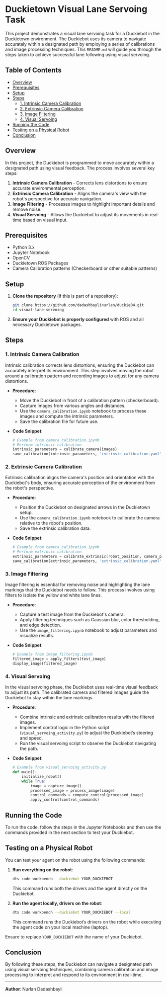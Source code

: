 # Duckietown Visual Lane Servoing Task

This project demonstrates a visual lane servoing task for a Duckiebot in the Duckietown environment. The Duckiebot uses its camera to navigate accurately within a designated path by employing a series of calibrations and image processing techniques. This `README.md` will guide you through the steps taken to achieve successful lane following using visual servoing.

## Table of Contents
- [Overview](#overview)
- [Prerequisites](#prerequisites)
- [Setup](#setup)
- [Steps](#steps)
  - [1. Intrinsic Camera Calibration](#1-intrinsic-camera-calibration)
  - [2. Extrinsic Camera Calibration](#2-extrinsic-camera-calibration)
  - [3. Image Filtering](#3-image-filtering)
  - [4. Visual Servoing](#4-visual-servoing)
- [Running the Code](#running-the-code)
- [Testing on a Physical Robot](#testing-on-a-physical-robot)
- [Conclusion](#conclusion)

## Overview

In this project, the Duckiebot is programmed to move accurately within a designated path using visual feedback. The process involves several key steps:

1. **Intrinsic Camera Calibration** - Corrects lens distortions to ensure accurate environmental perception.
2. **Extrinsic Camera Calibration** - Aligns the camera's view with the robot's perspective for accurate navigation.
3. **Image Filtering** - Processes images to highlight important details and remove noise.
4. **Visual Servoing** - Allows the Duckiebot to adjust its movements in real-time based on visual input.

## Prerequisites

- Python 3.x
- Jupyter Notebook
- OpenCV
- Duckietown ROS Packages
- Camera Calibration patterns (Checkerboard or other suitable patterns)

## Setup

1. **Clone the repository** (if this is part of a repository):
   ```bash
   git clone https://github.com/dadashbaylinurlan/duckie04.git
   cd visual-lane-servoing
   ```

2. **Ensure your Duckiebot is properly configured** with ROS and all necessary Duckietown packages.

## Steps

### 1. Intrinsic Camera Calibration

Intrinsic calibration corrects lens distortions, ensuring the Duckiebot can accurately interpret its environment. This step involves moving the robot around a calibration pattern and recording images to adjust for any camera distortions.

- **Procedure**:
  - Move the Duckiebot in front of a calibration pattern (checkerboard).
  - Capture images from various angles and distances.
  - Use the `camera_calibration.ipynb` notebook to process these images and compute the intrinsic parameters.
  - Save the calibration file for future use.

- **Code Snippet**:
  ```python
  # Example from camera_calibration.ipynb
  # Perform intrinsic calibration
  intrinsic_parameters = calibrate_camera(images)
  save_calibration(intrinsic_parameters, 'intrinsic_calibration.yaml')
  ```

### 2. Extrinsic Camera Calibration

Extrinsic calibration aligns the camera's position and orientation with the Duckiebot's body, ensuring accurate perception of the environment from the robot's perspective.

- **Procedure**:
  - Position the Duckiebot on designated arrows in the Duckietown setup.
  - Use the `camera_calibration.ipynb` notebook to calibrate the camera relative to the robot's position.
  - Save the extrinsic calibration data.

- **Code Snippet**:
  ```python
  # Example from camera_calibration.ipynb
  # Perform extrinsic calibration
  extrinsic_parameters = calibrate_extrinsic(robot_position, camera_position)
  save_calibration(extrinsic_parameters, 'extrinsic_calibration.yaml')
  ```

### 3. Image Filtering

Image filtering is essential for removing noise and highlighting the lane markings that the Duckiebot needs to follow. This process involves using filters to isolate the yellow and white lane lines.

- **Procedure**:
  - Capture a test image from the Duckiebot's camera.
  - Apply filtering techniques such as Gaussian blur, color thresholding, and edge detection.
  - Use the `image_filtering.ipynb` notebook to adjust parameters and visualize results.

- **Code Snippet**:
  ```python
  # Example from image_filtering.ipynb
  filtered_image = apply_filters(test_image)
  display_image(filtered_image)
  ```

### 4. Visual Servoing

In the visual servoing phase, the Duckiebot uses real-time visual feedback to adjust its path. The calibrated camera and filtered images guide the Duckiebot to stay within the lane markings.

- **Procedure**:
  - Combine intrinsic and extrinsic calibration results with the filtered images.
  - Implement control logic in the Python script (`visual_servoing_activity.py`) to adjust the Duckiebot’s steering and speed.
  - Run the visual servoing script to observe the Duckiebot navigating the path.

- **Code Snippet**:
  ```python
  # Example from visual_servoing_activity.py
  def main():
      initialize_robot()
      while True:
          image = capture_image()
          processed_image = process_image(image)
          control_commands = compute_control(processed_image)
          apply_control(control_commands)
  ```

## Running the Code

To run the code, follow the steps in the Jupyter Notebooks and then use the commands provided in the next section to test your Duckiebot.

## Testing on a Physical Robot

You can test your agent on the robot using the following commands:

1. **Run everything on the robot**:
   ```bash
   dts code workbench --duckiebot YOUR_DUCKIEBOT
   ```

   This command runs both the drivers and the agent directly on the Duckiebot.

2. **Run the agent locally, drivers on the robot**:
   ```bash
   dts code workbench --duckiebot YOUR_DUCKIEBOT --local
   ```

   This command runs the Duckiebot’s drivers on the robot while executing the agent code on your local machine (laptop).

Ensure to replace `YOUR_DUCKIEBOT` with the name of your Duckiebot.

## Conclusion

By following these steps, the Duckiebot can navigate a designated path using visual servoing techniques, combining camera calibration and image processing to interpret and respond to its environment in real-time. 

---

**Author**: Nurlan Dadashbayli
